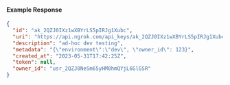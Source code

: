 <!-- Generated by nd gen api-examples. DO NOT EDIT. -->
#### Example Response
```json
{
  "id": "ak_2QZJ0IXz1wXBYrLS5pIRJg1Xubc",
  "uri": "https://api.ngrok.com/api_keys/ak_2QZJ0IXz1wXBYrLS5pIRJg1Xubc",
  "description": "ad-hoc dev testing",
  "metadata": "{\"environment\":\"dev\", \"owner_id\": 123}",
  "created_at": "2023-05-31T17:42:25Z",
  "token": null,
  "owner_id": "usr_2QZJ0NeSm65yHM0hmQYjL6GlGSR"
}